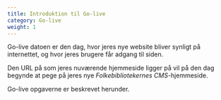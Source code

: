 ```yaml
---
title: Introduktion til Go-live
category: Go-live
weight: 1
---
```


Go-live datoen er den dag, hvor jeres nye website bliver synligt på internettet, og hvor jeres brugere får adgang til siden.

Den URL på som jeres nuværende hjemmeside ligger på vil på den dag begynde at pege på jeres nye *Folkebibliotekernes CMS*-hjemmeside.

Go-live opgaverne er beskrevet herunder. 

